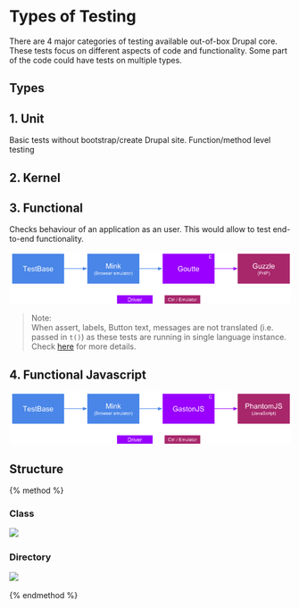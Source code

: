 # Types of Testing
There are 4 major categories of testing available out-of-box Drupal core. These tests focus on different aspects of code and functionality. Some part of the code could have tests on multiple types.

## Types

## 1. Unit
Basic tests without bootstrap/create Drupal site. Function/method level testing 


## 2. Kernel



## 3. Functional
Checks behaviour of an application as an user. This would allow to test end-to-end functionality.

![](https://raw.githubusercontent.com/drupadocs/drupal-core/master/testing/PHPUnit-Functional-Testing-Component-Diagram.png)

>Note:  
When assert, labels, Button text, messages are not translated (i.e. passed in `t()`) as these tests are running in single language instance. Check [here](https://www.drupal.org/docs/8/phpunit/phpunit-browser-test-tutorial#t) for more details.


## 4. Functional Javascript

  
![](https://raw.githubusercontent.com/drupadocs/drupal-core/master/testing/PHPUnit-Javascript-testing-Component-Diagram.png)

## Structure

{% method %}

### Class

![](https://user-images.githubusercontent.com/1220029/32525579-fe73f744-c41c-11e7-816f-cfc86f44fe22.png)

### Directory

![](https://user-images.githubusercontent.com/1220029/32525578-fe5ade1c-c41c-11e7-8b09-e949e0057240.png)  

{% endmethod %}








